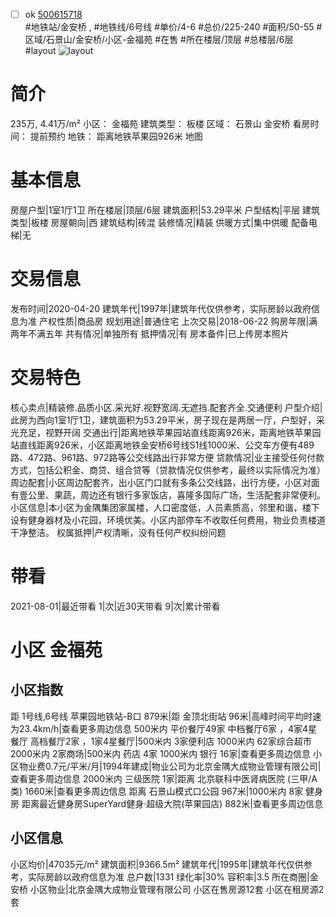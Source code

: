 - [ ] ok [500615718](https://bj.5i5j.com/ershoufang/500615718.html)  
 #地铁站/金安桥 ,  #地铁线/6号线
#单价/4-6 #总价/225-240 #面积/50-55   #区域/石景山/金安桥/小区-金福苑 #在售 #所在楼层/顶层 #总楼层/6层 #layout 
![layout](http://image2.5i5j.com//group1/M00/E0/B8/CgqJMV6cKdaAKVIZAAOj6vb327E654.jpg_P5.jpg) 
# 简介 
 235万,  4.41万/m² 
小区： 金福苑
建筑类型： 板楼
区域： 石景山 金安桥
看房时间： 提前预约
地铁： 距离地铁苹果园926米 地图
# 基本信息 
 房屋户型|1室1厅1卫
所在楼层|顶层/6层
建筑面积|53.29平米
户型结构|平层
建筑类型|板楼
房屋朝向|西
建筑结构|砖混
装修情况|精装
供暖方式|集中供暖
配备电梯|无
# 交易信息 
 发布时间|2020-04-20
建筑年代|1997年|建筑年代仅供参考，实际房龄以政府信息为准
产权性质|商品房
规划用途|普通住宅
上次交易|2018-06-22
购房年限|满两年不满五年
共有情况|单独所有
抵押情况|有
房本备件|已上传房本照片
# 交易特色 
 核心卖点|精装修.品质小区.采光好.视野宽阔.无遮挡.配套齐全.交通便利
户型介绍|此房为西向1室1厅1卫，建筑面积为53.29平米，房子现在是两居一厅，户型好，采光充足，视野开阔
交通出行|距离地铁苹果园站直线距离926米，距离地铁苹果园站直线距离926米，小区距离地铁金安桥6号线S1线1000米、公交车方便有489路、472路、961路、972路等公交线路出行非常方便
贷款情况|业主接受任何付款方式，包括公积金、商贷、组合贷等（贷款情况仅供参考，最终以实际情况为准）
周边配套|小区周边配套齐，出小区门口就有多条公交线路，出行方便，小区对面有壹公里、果蔬，周边还有银行多家饭店，喜隆多国际广场，生活配套非常便利。
小区信息|本小区为金隅集团家属楼，人口密度低，人员素质高，邻里和谐，楼下设有健身器材及小花园，环境优美。小区内部停车不收取任何费用，物业负责楼道干净整洁。
权属抵押|产权清晰，没有任何产权纠纷问题
# 带看 
 2021-08-01|最近带看	 1|次|近30天带看	 9|次|累计带看
# 小区 金福苑
## 小区指数 
 距 1号线,6号线 苹果园地铁站-B口 879米|距 金顶北街站 96米|高峰时间平均时速为23.4km/h|查看更多周边信息
500米内 平价餐厅49家
中档餐厅6家 ，4家4星餐厅
高档餐厅2家 ，1家4星餐厅|500米内 3家便利店
1000米内 62家综合超市
2000米内 2家商场|500米内 药店 4家
1000米内 银行 16家|查看更多周边信息
小区物业费0.7元/平米/月|1994年建成|物业公司为北京金隅大成物业管理有限公司|查看更多周边信息
2000米内 三级医院 1家|距离 北京联科中医肾病医院 (三甲/A类) 1660米|查看更多周边信息
距离 石景山模式口公园 967米|1000米内 8家 健身房
距离最近健身房SuperYard健身·超级大院(苹果园店) 882米|查看更多周边信息
## 小区信息 
 小区均价|47035元/m²
建筑面积|9366.5m²
建筑年代|1995年|建筑年代仅供参考，实际房龄以政府信息为准
总户数|1331
绿化率|30%
容积率|3.5
所在商圈|金安桥
小区物业|北京金隅大成物业管理有限公司
小区在售房源12套
小区在租房源2套
